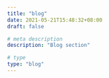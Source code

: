 ```yaml
---
title: "blog"
date: 2021-05-21T15:48:32+08:00
draft: false

# meta description
description: "Blog section"

# type
type: "blog"
---
```


